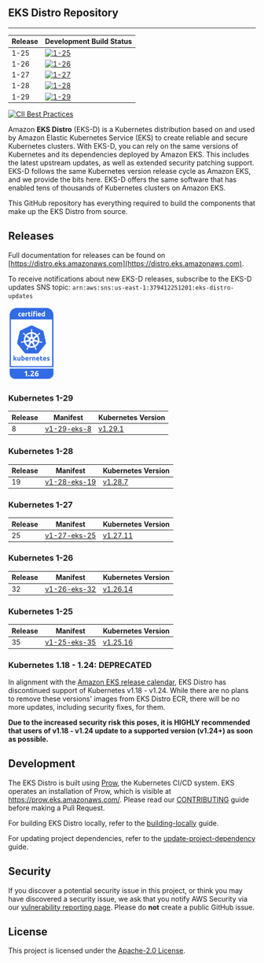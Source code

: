 ## EKS Distro Repository
---

| Release | Development Build Status                                                                                                                  |
|---------|-------------------------------------------------------------------------------------------------------------------------------------------|
| 1-25    | [![1-25](https://prow.eks.amazonaws.com/badge.svg?jobs=build-1-25-postsubmit)](https://prow.eks.amazonaws.com/?job=build-1-25-postsubmit) |
| 1-26    | [![1-26](https://prow.eks.amazonaws.com/badge.svg?jobs=build-1-26-postsubmit)](https://prow.eks.amazonaws.com/?job=build-1-26-postsubmit) |
| 1-27    | [![1-27](https://prow.eks.amazonaws.com/badge.svg?jobs=build-1-27-postsubmit)](https://prow.eks.amazonaws.com/?job=build-1-27-postsubmit) |
| 1-28    | [![1-28](https://prow.eks.amazonaws.com/badge.svg?jobs=build-1-28-postsubmit)](https://prow.eks.amazonaws.com/?job=build-1-28-postsubmit) |
| 1-29    | [![1-29](https://prow.eks.amazonaws.com/badge.svg?jobs=build-1-29-postsubmit)](https://prow.eks.amazonaws.com/?job=build-1-29-postsubmit) |

[![CII Best Practices](https://bestpractices.coreinfrastructure.org/projects/6111/badge)](https://bestpractices.coreinfrastructure.org/projects/6111)

Amazon **EKS Distro** (EKS-D) is a Kubernetes distribution based on and used by
Amazon Elastic Kubernetes Service (EKS) to create reliable and secure Kubernetes
clusters. With EKS-D, you can rely on the same versions of Kubernetes and its
dependencies deployed by Amazon EKS. This includes the latest upstream updates,
as well as extended security patching support. EKS-D follows the same Kubernetes
version release cycle as Amazon EKS, and we provide the bits here. EKS-D offers
the same software that has enabled tens of thousands of Kubernetes clusters on
Amazon EKS.

This GitHub repository has everything required to build the components that make
up the EKS Distro from source.

## Releases

Full documentation for releases can be found on [https://distro.eks.amazonaws.com](https://distro.eks.amazonaws.com).

To receive notifications about new EKS-D releases, subscribe to the EKS-D updates SNS topic:
`arn:aws:sns:us-east-1:379412251201:eks-distro-updates`

[<img src="docs/contents/certified-kubernetes-1.26-color.svg" height=150>](https://github.com/cncf/k8s-conformance/pull/2507)
<!--
Source: https://github.com/cncf/artwork/tree/master/projects/kubernetes/certified-kubernetes
-->
### Kubernetes 1-29

| Release | Manifest | Kubernetes Version |
| -- | --- | --- |
| 8 | [v1-29-eks-8](https://distro.eks.amazonaws.com/kubernetes-1-29/kubernetes-1-29-eks-8.yaml) | [v1.29.1](https://github.com/kubernetes/kubernetes/release/tag/v1.29.1) |

### Kubernetes 1-28

| Release | Manifest | Kubernetes Version |
| -- | --- | --- |
| 19 | [v1-28-eks-19](https://distro.eks.amazonaws.com/kubernetes-1-28/kubernetes-1-28-eks-19.yaml) | [v1.28.7](https://github.com/kubernetes/kubernetes/release/tag/v1.28.7) |


### Kubernetes 1-27

| Release | Manifest | Kubernetes Version |
| -- | --- | --- |
| 25 | [v1-27-eks-25](https://distro.eks.amazonaws.com/kubernetes-1-27/kubernetes-1-27-eks-25.yaml) | [v1.27.11](https://github.com/kubernetes/kubernetes/release/tag/v1.27.11) |


### Kubernetes 1-26

| Release | Manifest | Kubernetes Version |
| -- | --- | --- |
| 32 | [v1-26-eks-32](https://distro.eks.amazonaws.com/kubernetes-1-26/kubernetes-1-26-eks-32.yaml) | [v1.26.14](https://github.com/kubernetes/kubernetes/release/tag/v1.26.14) |


### Kubernetes 1-25

| Release | Manifest | Kubernetes Version |
| -- | --- | --- |
| 35 | [v1-25-eks-35](https://distro.eks.amazonaws.com/kubernetes-1-25/kubernetes-1-25-eks-35.yaml) | [v1.25.16](https://github.com/kubernetes/kubernetes/release/tag/v1.25.16) |


### Kubernetes 1.18 - 1.24: DEPRECATED

In alignment with the [Amazon EKS release calendar](https://docs.aws.amazon.com/eks/latest/userguide/kubernetes-versions.html#kubernetes-release-calendar),
EKS Distro has discontinued support of Kubernetes v1.18 - v1.24. While there are
no plans to remove these versions' images from EKS Distro ECR, there will be no
more updates, including security fixes, for them.

**Due to the increased security risk this poses, it is HIGHLY recommended that
users of v1.18 - v1.24 update to a supported version (v1.24+) as soon as
possible.**

## Development

The EKS Distro is built using
[Prow](https://github.com/kubernetes/test-infra/tree/master/prow), the
Kubernetes CI/CD system. EKS operates an installation of Prow, which is visible
at https://prow.eks.amazonaws.com/. Please read our
[CONTRIBUTING](CONTRIBUTING.md) guide before making a Pull Request.

For building EKS Distro locally, refer to the
[building-locally](docs/development/building-locally.md) guide.

For updating project dependencies, refer to the
[update-project-dependency](docs/development/update-project-dependency.md) guide.

## Security

If you discover a potential security issue in this project, or think you may
have discovered a security issue, we ask that you notify AWS Security via our
[vulnerability reporting page](http://aws.amazon.com/security/vulnerability-reporting/).
Please do **not** create a public GitHub issue.

## License

This project is licensed under the [Apache-2.0 License](LICENSE).
